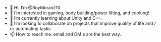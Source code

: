- 👋 Hi, I’m @RoyMoran210
- 👀 I’m interested in gaming, body building/power lifting, and cooking!
- 🌱 I’m currently learning about Unity and C++.
- 💞️ I’m looking to collaborate on projects that improve quality of life and / or automating tasks.
- 📫 How to reach me: email and DM's are the best way.

<!---
RoyMoran210/RoyMoran210 is a ✨ special ✨ repository because its `README.md` (this file) appears on your GitHub profile.
You can click the Preview link to take a look at your changes.
--->
